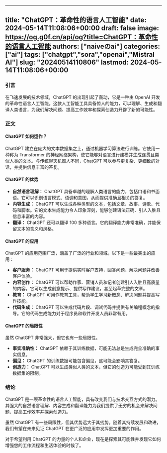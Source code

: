 
---
title: "ChatGPT：革命性的语言人工智能"
date: 2024-05-14T11:08:06+00:00
draft: false
image: https://og.g0f.cn/api/og?title=ChatGPT：革命性的语言人工智能
authors: ["naiveのai"]
categories: ["ai"]
tags: ["chatgpt","sora","openai","Mistral AI"]
slug: "20240514110806"
lastmod: 2024-05-14T11:08:06+00:00
---
### 引言

在飞速发展的技术领域，ChatGPT 的出现引起了轰动，它是一种由 OpenAI 开发的革命性语言人工智能。这款人工智能工具具备惊人的能力，可以理解、生成和翻译人类语言，为我们解决问题、提高工作效率和探索创造力开辟了新的可能性。

### 正文

#### ChatGPT 如何运作？

ChatGPT 建立在庞大的文本数据集之上，通过机器学习算法进行训练。它使用一种称为 Transformer 的神经网络架构，使它能够对语言进行建模并生成连贯且类似人类的文本。与传统聊天机器人不同，ChatGPT 可以参与更复杂、更细致的对话，并提供信息丰富的答复。

#### ChatGPT 的优势

* **自然语言理解：** ChatGPT 具备卓越的理解人类语言的能力，包括口语和书面语。它可以识别语言模式、语调和意图，从而提供准确且相关的答复。
* **内容生成：** ChatGPT 可以生成各种类型的文本，包括文章、故事、诗歌、代码和脚本。它的文本生成能力令人印象深刻，能够创建语法正确、引人入胜且信息丰富的内容。
* **翻译：** ChatGPT 还可以翻译 100 多种语言。它的翻译能力非常准确，并能保留文本的含义和风格。

#### ChatGPT 的应用

ChatGPT 的应用范围广泛，涵盖了广泛的行业和领域。以下是一些最突出的应用：

* **客户服务：** ChatGPT 可用于提供实时客户支持，回答问题、解决问题并改善客户体验。
* **内容创作：** ChatGPT 可以帮助作家、营销人员和记者创建引人入胜且高质量的内容。它可以生成创意提示、提供写作建议，甚至起草完整的文章。
* **教育：** ChatGPT 可用作教育工具，帮助学生学习新概念、解决问题并提高写作技能。
* **代码生成：** ChatGPT 可以生成代码片段、调试代码并提供有关编程概念的指导。它的代码生成能力对于程序员和软件开发人员非常有用。

#### ChatGPT 的局限性

虽然 ChatGPT 非常强大，但它也有一些局限性。

* **事实准确性：** ChatGPT 依赖于其训练数据，可能无法总是生成完全准确的事实信息。
* **偏见：** ChatGPT 的训练数据可能包含偏见，这可能会影响其答复。
* **创造力：** ChatGPT 可以生成类似人类的文本，但它的创造力可能受到其训练数据集的限制。

### 结论

ChatGPT 是一项革命性的语言人工智能，具有改变我们与技术交互方式的潜力。其强大的自然语言理解、内容生成和翻译能力为我们提供了无穷的机会来解决问题、提高工作效率并探索创造力。

虽然 ChatGPT 有一些局限性，但其优势远大于其劣势。随着其持续发展和改进，我们有望在未来见证 ChatGPT 在更广泛的应用中发挥更加重要的作用。

对于希望利用 ChatGPT 的力量的个人和企业，现在是探索其可能性并发现它如何增强您的工作流程和生活体验的时候了。